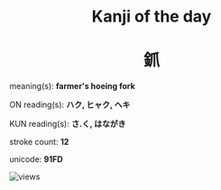 <h1 align="center">Kanji of the day</h1>
<h1 align="center">釽</h1>
<p align="left">meaning(s): <b>farmer's hoeing fork</b></p>
<p align="left">ON reading(s): <b>ハク, ヒャク, ヘキ</b></p>
<p align="left">KUN reading(s): <b>さ.く, はながき</b></p>
<p align="left">stroke count: <b>12</b></p>
<p align="left">unicode: <b>91FD</b></p>
<p align="left"><img src="https://komarev.com/ghpvc/?username=tristanwagner-kanjioftheday&label=Views&color=0e75b6&style=flat" alt="views"/></p>
